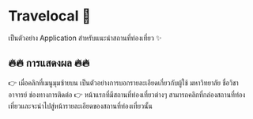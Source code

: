 # Travelocal 🛫

เป็นตัวอย่าง Application สำหรับแนะนำสถานที่ท่องเที่ยว ✨

## 🔥🔥 การแสดงผล 🔥🔥

👉 เมื่อคลิกที่เมนูมุมซ้ายบน เป็นตัวอย่างการบอกรายละเอียดเกี่ยวกับผู้ใช้ มหาวิทยาลัย ชื่อวิชา อาจารย์ ช่องทางการติดต่อ
👉 หน้าแรกที่มีสถานที่ท่องเที่ยวต่างๆ สามารถคลิกที่กล่องสถานที่ท่องเที่ยวและจะนำไปสู่หน้ารายละเอียดของสถานที่ท่องเที่ยวนั้น
